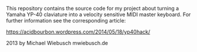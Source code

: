 This repository contains the source code for my project about
turning a Yamaha YP-40 claviature into a velocity sensitive MIDI master keyboard.
For further information see the corresponding article:

https://acidbourbon.wordpress.com/2014/05/18/yp40hack/

2013 by Michael Wiebusch
mwiebusch.de
